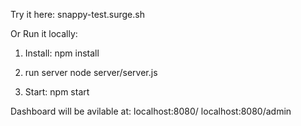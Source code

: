 Try it here:
snappy-test.surge.sh


Or Run it locally:

1. Install:
npm install

2. run server
node server/server.js

3. Start:
npm start

Dashboard will be avilable at:
localhost:8080/
localhost:8080/admin

